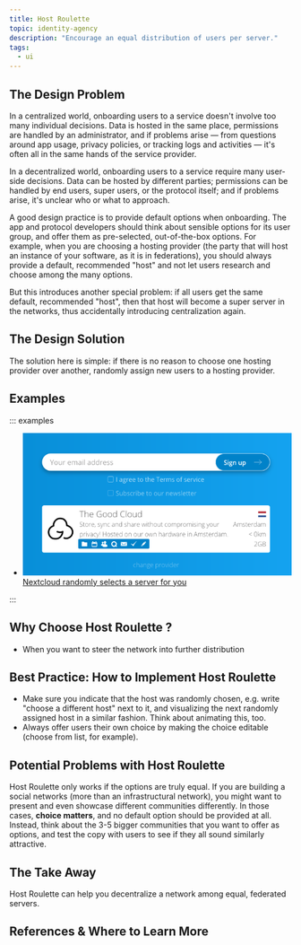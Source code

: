 ```yaml
---
title: Host Roulette
topic: identity-agency
description: "Encourage an equal distribution of users per server."
tags:
  - ui
---
```


## The Design Problem

In a centralized world, onboarding users to a service doesn't involve too many
individual decisions. Data is hosted in the same place, permissions are handled
by an administrator, and if problems arise — from questions around app usage,
privacy policies, or tracking logs and activities — it's often all in the same
hands of the service provider.

In a decentralized world, onboarding users to a service require many user-side
decisions. Data can be hosted by different parties; permissions can be handled
by end users, super users, or the protocol itself; and if problems arise, it's
unclear who or what to approach.

A good design practice is to provide default options when onboarding. The app
and protocol developers should think about sensible options for its user group,
and offer them as pre-selected, out-of-the-box options. For example, when you
are choosing a hosting provider (the party that will host an instance of your
software, as it is in federations), you should always provide a default,
recommended "host" and not let users research and choose among the many
options.

But this introduces another special problem: if all users get the same default,
recommended "host", then that host will become a super server in the networks,
thus accidentally introducing centralization again.

## The Design Solution

The solution here is simple: if there is no reason to choose one hosting
provider over another, randomly assign new users to a hosting provider.

## Examples

::: examples

- [![Nextcoud hosts](Nextcloud.png) Nextcloud randomly selects a server for you](Nextcloud.png)

::: 

## Why Choose Host Roulette ?

- When you want to steer the network into further distribution

## Best Practice: How to Implement Host Roulette

- Make sure you indicate that the host was randomly chosen, e.g. write "choose
  a different host" next to it, and visualizing the next randomly assigned host
  in a similar fashion. Think about animating this, too.
- Always offer users their own choice by making the choice editable (choose
  from list, for example).

## Potential Problems with Host Roulette

Host Roulette only works if the options are truly equal. If you are building
a social networks (more than an infrastructural network), you might want to
present and even showcase different communities differently. In those cases,
**choice matters**, and no default option should be provided at all. Instead,
think about the 3-5 bigger communities that you want to offer as options, and
test the copy with users to see if they all sound similarly attractive.

## The Take Away

Host Roulette can help you decentralize a network among equal, federated
servers.

## References & Where to Learn More

